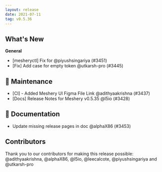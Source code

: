 ```yaml
---
layout: release
date: 2021-07-11
tag: v0.5.36
---
```


## What's New
**General**
- [mesheryctl] Fix for  @piyushsingariya (#3451)
- [Fix] Add case for empty token @utkarsh-pro (#3445)

## 🧰 Maintenance

- [CI] - Added Meshery UI Figma File Link @adithyaakrishna (#3437)
- [Docs] Release Notes for Meshery v0.5.35 @l5io (#3428)

## 📖 Documentation

- Update missing release pages in doc @alphaX86 (#3453)

## Contributors

Thank you to our contributors for making this release possible:
@adithyaakrishna, @alphaX86, @l5io, @leecalcote, @piyushsingariya and @utkarsh-pro
 
